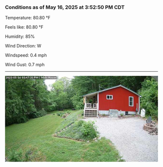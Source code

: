 ### Conditions as of May 16, 2025 at 3:52:50 PM CDT 

Temperature: 80.80 &deg;F

Feels like: 80.80 &deg;F

Humidity: 85%

Wind Direction: W

Windspeed: 0.4 mph

Wind Gust: 0.7 mph

---

<img src="./images/latest.jpeg"/>

